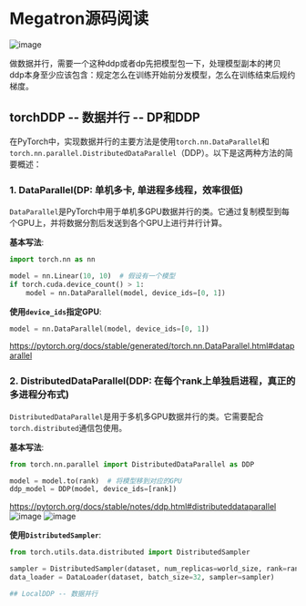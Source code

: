 # Megatron源码阅读
![image](https://github.com/user-attachments/assets/7a66d2d5-94a5-4587-a021-dd4905b671c5)

做数据并行，需要一个这种ddp或者dp先把模型包一下，处理模型副本的拷贝
ddp本身至少应该包含：规定怎么在训练开始前分发模型，怎么在训练结束后规约梯度。

## torchDDP -- 数据并行 -- DP和DDP
在PyTorch中，实现数据并行的主要方法是使用`torch.nn.DataParallel`和`torch.nn.parallel.DistributedDataParallel`（DDP）。以下是这两种方法的简要概述：

### 1. DataParallel(DP: 单机多卡, 单进程多线程，效率很低)
`DataParallel`是PyTorch中用于单机多GPU数据并行的类。它通过复制模型到每个GPU上，并将数据分割后发送到各个GPU上进行并行计算。

**基本写法**:

```python
import torch.nn as nn

model = nn.Linear(10, 10)  # 假设有一个模型
if torch.cuda.device_count() > 1:
    model = nn.DataParallel(model, device_ids=[0, 1])
```

**使用`device_ids`指定GPU**:
```python
model = nn.DataParallel(model, device_ids=[0, 1])
```
https://pytorch.org/docs/stable/generated/torch.nn.DataParallel.html#dataparallel

### 2. DistributedDataParallel(DDP: 在每个rank上单独启进程，真正的多进程分布式)
`DistributedDataParallel`是用于多机多GPU数据并行的类。它需要配合`torch.distributed`通信包使用。

**基本写法**:
```python
from torch.nn.parallel import DistributedDataParallel as DDP

model = model.to(rank)  # 将模型移到对应的GPU
ddp_model = DDP(model, device_ids=[rank])
```
https://pytorch.org/docs/stable/notes/ddp.html#distributeddataparallel
![image](https://github.com/user-attachments/assets/25249b2d-3f46-4824-ab74-710f84cb11bf)
![image](https://github.com/user-attachments/assets/86c4ca4b-edda-4fc3-9fdd-a08fe8c3d2fe)



**使用`DistributedSampler`**:
```python
from torch.utils.data.distributed import DistributedSampler

sampler = DistributedSampler(dataset, num_replicas=world_size, rank=rank)
data_loader = DataLoader(dataset, batch_size=32, sampler=sampler)

## LocalDDP -- 数据并行
